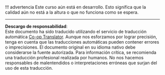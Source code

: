 <!--
CO_OP_TRANSLATOR_METADATA:
{
  "original_hash": "2181120061f61c60bf4595e71174e406",
  "translation_date": "2025-10-17T19:35:21+00:00",
  "source_file": "docs/includes/disclaimer.md",
  "language_code": "es"
}
-->
!!! advertencia
    Este curso aún está en desarrollo. Esto significa que la calidad aún no está a la altura o que no funciona como se espera.

---

**Descargo de responsabilidad**:  
Este documento ha sido traducido utilizando el servicio de traducción automática [Co-op Translator](https://github.com/Azure/co-op-translator). Aunque nos esforzamos por lograr precisión, tenga en cuenta que las traducciones automáticas pueden contener errores o imprecisiones. El documento original en su idioma nativo debe considerarse la fuente autorizada. Para información crítica, se recomienda una traducción profesional realizada por humanos. No nos hacemos responsables de malentendidos o interpretaciones erróneas que surjan del uso de esta traducción.